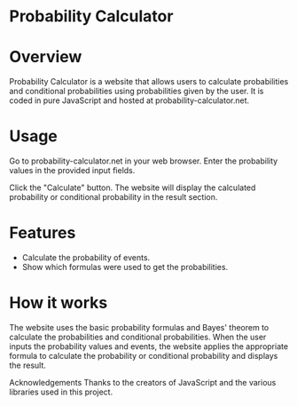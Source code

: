 # Probability Calculator
# Overview
Probability Calculator is a website that allows users to calculate probabilities and conditional probabilities using probabilities given by the user. It is coded in pure JavaScript and hosted at probability-calculator.net.

# Usage
Go to probability-calculator.net in your web browser.
Enter the probability values in the provided input fields.

Click the "Calculate" button.
The website will display the calculated probability or conditional probability in the result section.

# Features
* Calculate the probability of events.
* Show which formulas were used to get the probabilities.

# How it works
The website uses the basic probability formulas and Bayes' theorem to calculate the probabilities and conditional probabilities. When the user inputs the probability values and events, the website applies the appropriate formula to calculate the probability or conditional probability and displays the result.


Acknowledgements
Thanks to the creators of JavaScript and the various libraries used in this project.
